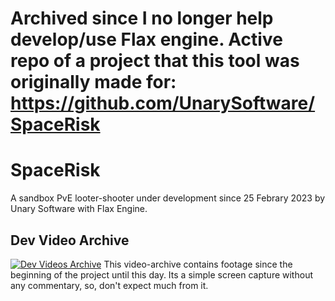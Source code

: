 # Archived since I no longer help develop/use Flax engine. Active repo of a project that this tool was originally made for: https://github.com/UnarySoftware/SpaceRisk

# SpaceRisk
A sandbox PvE looter-shooter under development since 25 Febrary 2023 by Unary Software with Flax Engine.

## Dev Video Archive
[![Dev Videos Archive](Archive.png)](https://www.youtube.com/playlist?list=PLzKRZ-EUgoqufIgSYjCz2j_VhZarl635i)
This video-archive contains footage since the beginning of the project until this day. Its a simple screen capture without any commentary, so, don't expect much from it.
